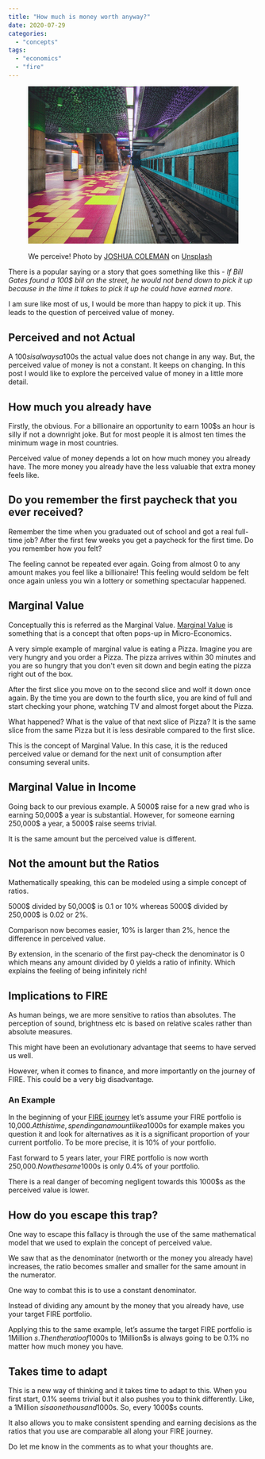 ```yaml
---
title: "How much is money worth anyway?"
date: 2020-07-29
categories: 
  - "concepts"
tags: 
  - "economics"
  - "fire"
---
```


<figure>

![](images/joshua-coleman-xLzdUCDRwco-unsplash.jpg)

<figcaption>

We perceive! Photo by [JOSHUA COLEMAN](https://unsplash.com/@joshstyle?utm_source=unsplash&utm_medium=referral&utm_content=creditCopyText) on [Unsplash](https://unsplash.com/s/photos/perception?utm_source=unsplash&utm_medium=referral&utm_content=creditCopyText)

</figcaption>

</figure>

There is a popular saying or a story that goes something like this - _If Bill Gates found a 100$ bill on the street, he would not bend down to pick it up because in the time it takes to pick it up he could have earned more._

I am sure like most of us, I would be more than happy to pick it up. This leads to the question of perceived value of money.

## **Perceived and not Actual**

A 100$s is always a 100$s the actual value does not change in any way. But, the perceived value of money is not a constant. It keeps on changing. In this post I would like to explore the perceived value of money in a little more detail.

## **How much you already have**

Firstly, the obvious. For a billionaire an opportunity to earn 100$s an hour is silly if not a downright joke. But for most people it is almost ten times the minimum wage in most countries.

Perceived value of money depends a lot on how much money you already have. The more money you already have the less valuable that extra money feels like.

## **Do you remember the first paycheck that you ever received?**

Remember the time when you graduated out of school and got a real full-time job? After the first few weeks you get a paycheck for the first time. Do you remember how you felt? 

The feeling cannot be repeated ever again. Going from almost 0 to any amount makes you feel like a billionaire! This feeling would seldom be felt once again unless you win a lottery or something spectacular happened.

## **Marginal Value**

Conceptually this is referred as the Marginal Value. [Marginal Value](https://en.wikipedia.org/wiki/Marginal_concepts) is something that is a concept that often pops-up in Micro-Economics.

A very simple example of marginal value is eating a Pizza. Imagine you are very hungry and you order a Pizza. The pizza arrives within 30 minutes and you are so hungry that you don't even sit down and begin eating the pizza right out of the box.

After the first slice you move on to the second slice and wolf it down once again. By the time you are down to the fourth slice, you are kind of full and start checking your phone, watching TV and almost forget about the Pizza. 

What happened? What is the value of that next slice of Pizza? It is the same slice from the same Pizza but it is less desirable compared to the first slice.

This is the concept of Marginal Value. In this case, it is the reduced perceived value or demand for the next unit of consumption after consuming several units.

## **Marginal Value in Income**

Going back to our previous example. A 5000$ raise for a new grad who is earning 50,000$ a year is substantial. However, for someone earning 250,000$ a year, a 5000$ raise seems trivial.

It is the same amount but the perceived value is different.

## **Not the amount but the Ratios**

Mathematically speaking, this can be modeled using a simple concept of ratios.

5000$ divided by 50,000$ is 0.1 or 10% whereas 5000$ divided by 250,000$ is 0.02 or 2%. 

Comparison now becomes easier, 10% is larger than 2%, hence the difference in perceived value.

By extension, in the scenario of the first pay-check the denominator is 0 which means any amount divided by 0 yields a ratio of infinity. Which explains the feeling of being infinitely rich!

## **Implications to FIRE**

As human beings, we are more sensitive to ratios than absolutes. The perception of sound, brightness etc is based on relative scales rather than absolute measures.

This might have been an evolutionary advantage that seems to have served us well.

However, when it comes to finance, and more importantly on the journey of FIRE. This could be a very big disadvantage.

### An Example

In the beginning of your [FIRE journey](https://happypathfire.com/start-here/) let’s assume your FIRE portfolio is 10,000$. At this time, spending an amount like a 1000$s for example makes you question it and look for alternatives as it is a significant proportion of your current portfolio. To be more precise, it is 10% of your portfolio.

Fast forward to 5 years later, your FIRE portfolio is now worth 250,000$. Now the same 1000$s is only 0.4% of your portfolio. 

There is a real danger of becoming negligent towards this 1000$s as the perceived value is lower.

## **How do you escape this trap?**

One way to escape this fallacy is through the use of the same mathematical model that we used to explain the concept of perceived value. 

We saw that as the denominator (networth or the money you already have) increases, the ratio becomes smaller and smaller for the same amount in the numerator. 

One way to combat this is to use a constant denominator.

Instead of dividing any amount by the money that you already have, use your target FIRE portfolio.

Applying this to the same example, let’s assume the target FIRE portfolio is 1Million $s. Then the ratio of 1000$s to 1Million$s is always going to be 0.1% no matter how much money you have. 

## **Takes time to adapt**

This is a new way of thinking and it takes time to adapt to this. When you first start, 0.1% seems trivial but it also pushes you to think differently. Like, a 1Million $s is a one thousand 1000$s. So, every 1000$s counts.

It also allows you to make consistent spending and earning decisions as the ratios that you use are comparable all along your FIRE journey.

Do let me know in the comments as to what your thoughts are.
